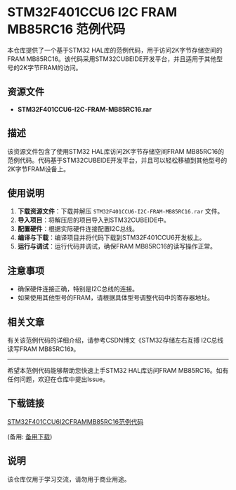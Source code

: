 # STM32F401CCU6 I2C FRAM MB85RC16 范例代码

本仓库提供了一个基于STM32 HAL库的范例代码，用于访问2K字节存储空间的FRAM MB85RC16。该代码采用STM32CUBEIDE开发平台，并且适用于其他型号的2K字节FRAM的访问。

## 资源文件

- **STM32F401CCU6-I2C-FRAM-MB85RC16.rar**

## 描述

该资源文件包含了使用STM32 HAL库访问2K字节存储空间FRAM MB85RC16的范例代码。代码基于STM32CUBEIDE开发平台，并且可以轻松移植到其他型号的2K字节FRAM设备上。

## 使用说明

1. **下载资源文件**：下载并解压 `STM32F401CCU6-I2C-FRAM-MB85RC16.rar` 文件。
2. **导入项目**：将解压后的项目导入到STM32CUBEIDE中。
3. **配置硬件**：根据实际硬件连接配置I2C总线。
4. **编译与下载**：编译项目并将代码下载到STM32F401CCU6开发板上。
5. **运行与调试**：运行代码并调试，确保FRAM MB85RC16的读写操作正常。

## 注意事项

- 确保硬件连接正确，特别是I2C总线的连接。
- 如果使用其他型号的FRAM，请根据具体型号调整代码中的寄存器地址。

## 相关文章

有关该范例代码的详细介绍，请参考CSDN博文《STM32存储左右互搏 I2C总线读写FRAM MB85RC16》。

---

希望本范例代码能够帮助您快速上手STM32 HAL库访问FRAM MB85RC16。如有任何问题，欢迎在仓库中提出Issue。

## 下载链接
[STM32F401CCU6I2CFRAMMB85RC16范例代码](https://pan.quark.cn/s/ac7a2ffe1819) 

(备用: [备用下载](https://pan.baidu.com/s/1a5JtkeTWbTbVJ1bFAYBIig?pwd=1234))

## 说明

该仓库仅用于学习交流，请勿用于商业用途。
